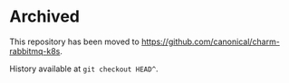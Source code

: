 # Archived

This repository has been moved to https://github.com/canonical/charm-rabbitmq-k8s.

History available at `git checkout HEAD^`.
